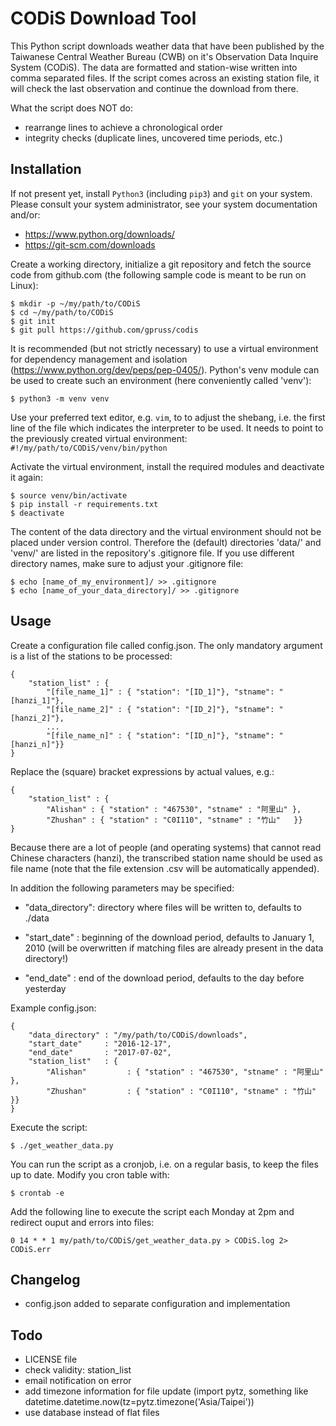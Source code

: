 # CODiS Download Tool
This Python script downloads weather data that have been published by the
Taiwanese Central Weather Bureau (CWB) on it's Observation Data Inquire System
(CODiS). The data are formatted and station-wise written into comma separated
files. If the script comes across an existing station file, it will check the
last observation and continue the download from there.

What the script does NOT do:

* rearrange lines to achieve a chronological order
* integrity checks (duplicate lines, uncovered time periods, etc.)


## Installation
If not present yet, install `Python3` (including `pip3`) and `git` on your
system. Please consult your system administrator, see your system
documentation and/or:

* https://www.python.org/downloads/
* https://git-scm.com/downloads

Create a working directory, initialize a git repository and fetch the source
code from github.com (the following sample code is meant to be run on Linux):

    $ mkdir -p ~/my/path/to/CODiS
    $ cd ~/my/path/to/CODiS
    $ git init
    $ git pull https://github.com/gpruss/codis

It is recommended (but not strictly necessary) to use a virtual environment for
dependency management and isolation (https://www.python.org/dev/peps/pep-0405/).
Python's venv module can be used to create such an environment (here
conveniently called 'venv'):

    $ python3 -m venv venv

Use your preferred text editor, e.g. `vim`, to to adjust the shebang, i.e. the
first line of the file which indicates the interpreter to be used. It needs to
point to the previously created virtual environment:
`#!/my/path/to/CODiS/venv/bin/python`

Activate the virtual environment, install the required modules and
deactivate it again:

    $ source venv/bin/activate
    $ pip install -r requirements.txt
    $ deactivate

The content of the data directory and the virtual environment should not be
placed under version control. Therefore the (default) directories 'data/' and
'venv/' are listed in the repository's .gitignore file. If you use different
directory names, make sure to adjust your .gitignore file:

    $ echo [name_of_my_environment]/ >> .gitignore
    $ echo [name_of_your_data_directory]/ >> .gitignore


## Usage
Create a configuration file called config.json. The only mandatory argument is
a list of the stations to be processed:

    {
        "station_list" : {
            "[file_name_1]" : { "station": "[ID_1]"}, "stname": "[hanzi_1]"},
            "[file_name_2]" : { "station": "[ID_2]"}, "stname": "[hanzi_2]"},
            ...
            "[file_name_n]" : { "station": "[ID_n]"}, "stname": "[hanzi_n]"}}
    }

Replace the (square) bracket expressions by actual values, e.g.:

    {
        "station_list" : {
            "Alishan" : { "station" : "467530", "stname" : "阿里山" },
            "Zhushan" : { "station" : "C0I110", "stname" : "竹山"   }}
    }

Because there are a lot of people (and operating systems) that cannot read
Chinese characters (hanzi), the transcribed station name should be used as
file name (note that the file extension .csv will be automatically appended).

In addition the following parameters may be specified:

* "data_directory": directory where files will be written to, defaults to ./data

* "start_date"    : beginning of the download period, defaults to January 1,
                    2010 (will be overwritten if matching files are already
                    present in the data directory!)

* "end_date"      : end of the download period, defaults to the day before
                    yesterday


Example config.json:

    {
        "data_directory" : "/my/path/to/CODiS/downloads",
        "start_date"     : "2016-12-17",
        "end_date"       : "2017-07-02",
        "station_list"   : {
            "Alishan"         : { "station" : "467530", "stname" : "阿里山"   },
            "Zhushan"         : { "station" : "C0I110", "stname" : "竹山"     }}
    }

Execute the script:

    $ ./get_weather_data.py

You can run the script as a cronjob, i.e. on a regular basis, to keep the files
up to date. Modify you cron table with:

    $ crontab -e

Add the following line to execute the script each Monday at 2pm and redirect
ouput and errors into files:

    0 14 * * 1 my/path/to/CODiS/get_weather_data.py > CODiS.log 2> CODiS.err

## Changelog
* config.json added to separate configuration and implementation


## Todo
* LICENSE file
* check validity: station_list
* email notification on error
* add timezone information for file update (import pytz, something like
  datetime.datetime.now(tz=pytz.timezone('Asia/Taipei'))
* use database instead of flat files
